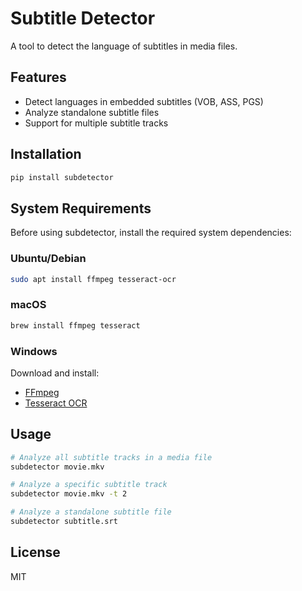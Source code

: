 # Subtitle Detector

A tool to detect the language of subtitles in media files.

## Features

- Detect languages in embedded subtitles (VOB, ASS, PGS)
- Analyze standalone subtitle files
- Support for multiple subtitle tracks

## Installation

```bash
pip install subdetector
```

## System Requirements

Before using subdetector, install the required system dependencies:

### Ubuntu/Debian
```bash
sudo apt install ffmpeg tesseract-ocr
```

### macOS
```bash
brew install ffmpeg tesseract
```

### Windows
Download and install:
- [FFmpeg](https://ffmpeg.org/download.html)
- [Tesseract OCR](https://github.com/UB-Mannheim/tesseract/wiki)

## Usage

```bash
# Analyze all subtitle tracks in a media file
subdetector movie.mkv

# Analyze a specific subtitle track
subdetector movie.mkv -t 2

# Analyze a standalone subtitle file
subdetector subtitle.srt
```

## License

MIT